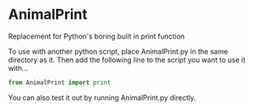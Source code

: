 # AnimalPrint
Replacement for Python's boring built in print function

To use with another python script, place AnimalPrint.py in the same directory as it.
Then add the following line to the script you want to use it with...

```python
from AnimalPrint import print
```

You can also test it out by running AnimalPrint.py directly.